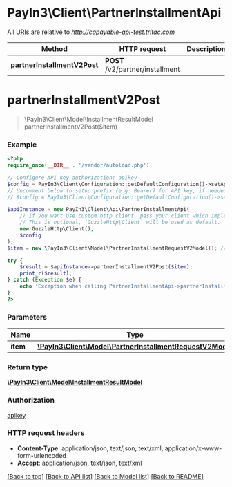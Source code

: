 # PayIn3\Client\PartnerInstallmentApi

All URIs are relative to *http://capayable-api-test.tritac.com*

Method | HTTP request | Description
------------- | ------------- | -------------
[**partnerInstallmentV2Post**](PartnerInstallmentApi.md#partnerInstallmentV2Post) | **POST** /v2/partner/installment | 


# **partnerInstallmentV2Post**
> \PayIn3\Client\Model\InstallmentResultModel partnerInstallmentV2Post($item)



### Example
```php
<?php
require_once(__DIR__ . '/vendor/autoload.php');

// Configure API key authorization: apikey
$config = PayIn3\Client\Configuration::getDefaultConfiguration()->setApiKey('apikey', 'YOUR_API_KEY');
// Uncomment below to setup prefix (e.g. Bearer) for API key, if needed
// $config = PayIn3\Client\Configuration::getDefaultConfiguration()->setApiKeyPrefix('apikey', 'Bearer');

$apiInstance = new PayIn3\Client\Api\PartnerInstallmentApi(
    // If you want use custom http client, pass your client which implements `GuzzleHttp\ClientInterface`.
    // This is optional, `GuzzleHttp\Client` will be used as default.
    new GuzzleHttp\Client(),
    $config
);
$item = new \PayIn3\Client\Model\PartnerInstallmentRequestV2Model(); // \PayIn3\Client\Model\PartnerInstallmentRequestV2Model | 

try {
    $result = $apiInstance->partnerInstallmentV2Post($item);
    print_r($result);
} catch (Exception $e) {
    echo 'Exception when calling PartnerInstallmentApi->partnerInstallmentV2Post: ', $e->getMessage(), PHP_EOL;
}
?>
```

### Parameters

Name | Type | Description  | Notes
------------- | ------------- | ------------- | -------------
 **item** | [**\PayIn3\Client\Model\PartnerInstallmentRequestV2Model**](../Model/PartnerInstallmentRequestV2Model.md)|  |

### Return type

[**\PayIn3\Client\Model\InstallmentResultModel**](../Model/InstallmentResultModel.md)

### Authorization

[apikey](../../README.md#apikey)

### HTTP request headers

 - **Content-Type**: application/json, text/json, text/xml, application/x-www-form-urlencoded
 - **Accept**: application/json, text/json, text/xml

[[Back to top]](#) [[Back to API list]](../../README.md#documentation-for-api-endpoints) [[Back to Model list]](../../README.md#documentation-for-models) [[Back to README]](../../README.md)

